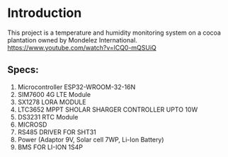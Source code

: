 # Introduction
This project is a temperature and humidity monitoring system on a cocoa plantation owned by Mondelez International. https://www.youtube.com/watch?v=lCQ0-mQSUiQ

## Specs:
1. Microcontroller ESP32-WROOM-32-16N
2. SIM7600 4G LTE Module
3. SX1278 LORA MODULE
4. LTC3652 MPPT SHOLAR SHARGER CONTROLLER UPTO 10W
5. DS3231 RTC Module
6. MICROSD 
7. RS485 DRIVER FOR SHT31
8. Power (Adaptor 9V, Solar cell 7WP, Li-Ion Battery)
9. BMS FOR LI-ION 1S4P
